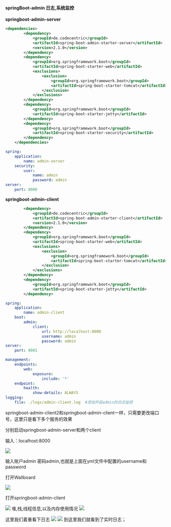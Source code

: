 #### springBoot-admin 日志,系统监控

**springboot-admin-server**
```xml
<dependencies>
        <dependency>
            <groupId>de.codecentric</groupId>
            <artifactId>spring-boot-admin-starter-server</artifactId>
            <version>2.1.0</version>
        </dependency>
        <dependency>
            <groupId>org.springframework.boot</groupId>
            <artifactId>spring-boot-starter-web</artifactId>
            <exclusions>
                <exclusion>
                    <groupId>org.springframework.boot</groupId>
                    <artifactId>spring-boot-starter-tomcat</artifactId>
                </exclusion>
            </exclusions>
        </dependency>
        <dependency>
            <groupId>org.springframework.boot</groupId>
            <artifactId>spring-boot-starter-jetty</artifactId>
        </dependency>
        <dependency>
            <groupId>org.springframework.boot</groupId>
            <artifactId>spring-boot-starter-security</artifactId>
        </dependency>
    </dependencies>
```
```yaml
spring:
    application:
        name: admin-server
    security:
        user:
            name: admin
            password: admin
server:
    port: 8000
```


**springboot-admin-client**

```xml
        <dependency>
            <groupId>de.codecentric</groupId>
            <artifactId>spring-boot-admin-starter-client</artifactId>
            <version>2.1.0</version>
        </dependency>
        <dependency>
            <groupId>org.springframework.boot</groupId>
            <artifactId>spring-boot-starter-web</artifactId>
            <exclusions>
                <exclusion>
                    <groupId>org.springframework.boot</groupId>
                    <artifactId>spring-boot-starter-tomcat</artifactId>
                </exclusion>
            </exclusions>
        </dependency>
        <dependency>
            <groupId>org.springframework.boot</groupId>
            <artifactId>spring-boot-starter-jetty</artifactId>
        </dependency>
```
```yaml
spring:
    application:
        name: admin-client
    boot:
        admin:
            client:
                url: http://localhost:8000
                username: admin
                password: admin
server:
    port: 8001

management:
    endpoints:
        web:
            exposure:
                include: '*'
    endpoint:
        health:
            show-details: ALWAYS
logging:
    file: ./logs/admin-client.log  #添加开启admin的日志监控
```
springboot-admin-client2和springboot-admin-client一样，只需要更改端口号，这里只是看下多个服务的效果

分别启动springboot-admin-server和两个client

输入：localhost:8000


![](http://cg-mall.oss-cn-shanghai.aliyuncs.com/blog/image-20200910110434146.png)

输入账户admin 密码admin,也就是上面在yml文件中配置的username和password

打开Wallboard

![](http://cg-mall.oss-cn-shanghai.aliyuncs.com/blog/image-20200910111009543.png)

打开springboot-admin-client

![](http://cg-mall.oss-cn-shanghai.aliyuncs.com/blog/image-20200910111241217.png)
堆,栈,线程信息,以及内存使用情况
![](http://cg-mall.oss-cn-shanghai.aliyuncs.com/blog/image-20200910111417661.png)

这里我们着重看下日志
![](http://cg-mall.oss-cn-shanghai.aliyuncs.com/blog/image-20200910111637098.png)
![](http://cg-mall.oss-cn-shanghai.aliyuncs.com/blog/image-20200910111956179.png)
到这里我们就看到了实时日志；